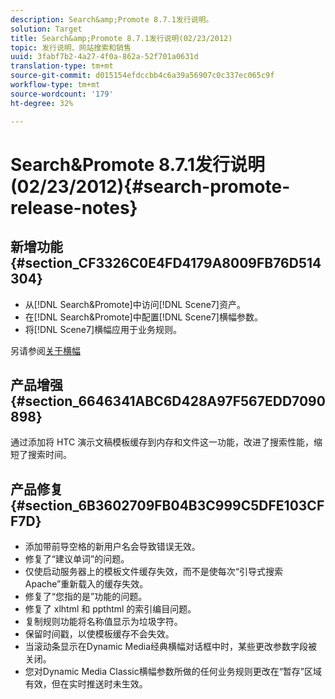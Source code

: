 ```yaml
---
description: Search&amp;Promote 8.7.1发行说明。
solution: Target
title: Search&amp;Promote 8.7.1发行说明(02/23/2012)
topic: 发行说明、网站搜索和销售
uuid: 3fabf7b2-4a27-4f0a-862a-52f701a0631d
translation-type: tm+mt
source-git-commit: d015154efdccbb4c6a39a56907c0c337ec065c9f
workflow-type: tm+mt
source-wordcount: '179'
ht-degree: 32%

---
```



# Search&amp;Promote 8.7.1发行说明(02/23/2012){#search-promote-release-notes}

## 新增功能{#section_CF3326C0E4FD4179A8009FB76D514304}

* 从[!DNL Search&Promote]中访问[!DNL Scene7]资产。
* 在[!DNL Search&Promote]中配置[!DNL Scene7]横幅参数。
* 将[!DNL Scene7]横幅应用于业务规则。

另请参阅[关于横幅](../c-about-design-menu/c-about-banners.md#concept_5BBE01FEC6134393B43CC917C8CC64DA)

## 产品增强{#section_6646341ABC6D428A97F567EDD7090898}

通过添加将 HTC 演示文稿模板缓存到内存和文件这一功能，改进了搜索性能，缩短了搜索时间。

## 产品修复 {#section_6B3602709FB04B3C999C5DFE103CFF7D}

* 添加带前导空格的新用户名会导致错误无效。
* 修复了“建议单词”的问题。
* 仅使启动服务器上的模板文件缓存失效，而不是使每次“引导式搜索 Apache”重新载入的缓存失效。
* 修复了“您指的是”功能的问题。
* 修复了 xlhtml 和 ppthtml 的索引编目问题。
* 复制规则功能将名称值显示为垃圾字符。
* 保留时间戳，以使模板缓存不会失效。
* 当滚动条显示在Dynamic Media经典横幅对话框中时，某些更改参数字段被关闭。
* 您对Dynamic Media Classic横幅参数所做的任何业务规则更改在“暂存”区域有效，但在实时推送时未生效。


